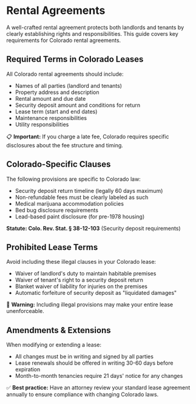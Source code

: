 # Rental Agreements

A well-crafted rental agreement protects both landlords and tenants by clearly establishing rights and responsibilities. This guide covers key requirements for Colorado rental agreements.

## Required Terms in Colorado Leases

All Colorado rental agreements should include:
- Names of all parties (landlord and tenants)
- Property address and description
- Rental amount and due date
- Security deposit amount and conditions for return
- Lease term (start and end dates)
- Maintenance responsibilities
- Utility responsibilities

📋 **Important:** If you charge a late fee, Colorado requires specific disclosures about the fee structure and timing.

## Colorado-Specific Clauses

The following provisions are specific to Colorado law:
- Security deposit return timeline (legally 60 days maximum)
- Non-refundable fees must be clearly labeled as such
- Medical marijuana accommodation policies
- Bed bug disclosure requirements
- Lead-based paint disclosure (for pre-1978 housing)

**Statute: Colo. Rev. Stat. § 38-12-103** (Security deposit requirements)

## Prohibited Lease Terms

Avoid including these illegal clauses in your Colorado lease:
- Waiver of landlord's duty to maintain habitable premises
- Waiver of tenant's right to a security deposit return
- Blanket waiver of liability for injuries on the premises
- Automatic forfeiture of security deposit as "liquidated damages"

🚫 **Warning:** Including illegal provisions may make your entire lease unenforceable.

## Amendments & Extensions

When modifying or extending a lease:
- All changes must be in writing and signed by all parties
- Lease renewals should be offered in writing 30-60 days before expiration
- Month-to-month tenancies require 21 days' notice for any changes

✅ **Best practice:** Have an attorney review your standard lease agreement annually to ensure compliance with changing Colorado laws.